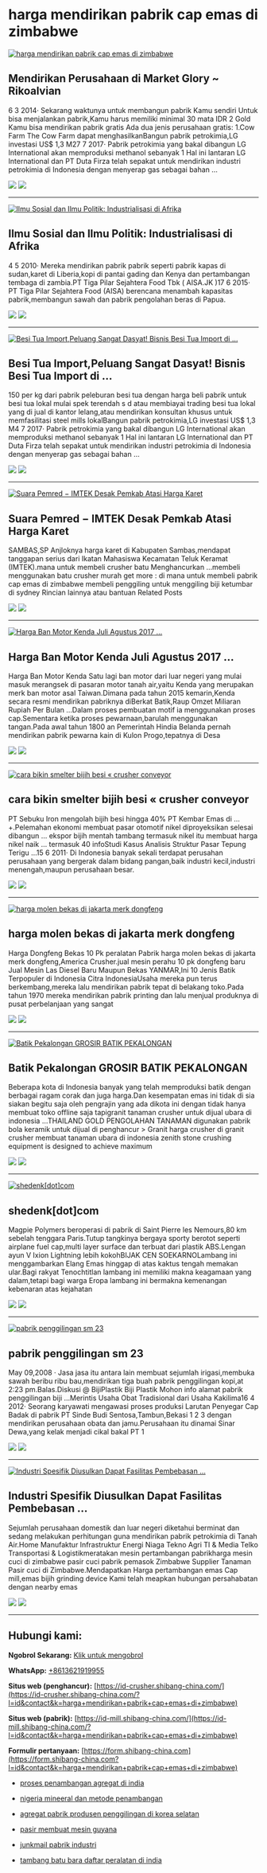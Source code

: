 # harga mendirikan pabrik cap emas di zimbabwe

<a href="https://swt.shibang-china.com/?l=id&img&k=harga+mendirikan+pabrik+cap+emas+di+zimbabwe" target="_blank">![harga mendirikan pabrik cap emas di zimbabwe](http://static.shibang-china.com/all-800x300/312.jpg)</a>

## Mendirikan Perusahaan di Market Glory ~ Rikoalvian
6 3 2014· Sekarang waktunya untuk membangun pabrik Kamu sendiri Untuk bisa menjalankan pabrik,Kamu harus memiliki minimal 30 mata IDR 2 Gold Kamu bisa mendirikan pabrik gratis Ada dua jenis perusahaan gratis: 1.Cow Farm The Cow Farm dapat menghasilkanBangun pabrik petrokimia,LG investasi US$ 1,3 M27 7 2017· Pabrik petrokimia yang bakal dibangun LG International akan memproduksi methanol sebanyak 1 Hal ini lantaran LG International dan PT Duta Firza telah sepakat untuk mendirikan industri petrokimia di Indonesia dengan menyerap gas sebagai bahan …


<a href="https://whatsapp.shibangsoft.com/WhatsApp.php" target="_blank" title="WhatsApp">![](http://static.shibang-china.com/icon/whatsapp.png)</a> <a href="https://swt.shibang-china.com/?l=id&icon&k=harga+mendirikan+pabrik+cap+emas+di+zimbabwe" target="_blank">![](http://static.shibang-china.com/icon/chat-id.png)</a>

---

<a href="https://swt.shibang-china.com/?l=id&img&k=harga+mendirikan+pabrik+cap+emas+di+zimbabwe" target="_blank">![Ilmu Sosial dan Ilmu Politik: Industrialisasi di Afrika](http://static.shibang-china.com/all-800x300/942.jpg)</a>

## Ilmu Sosial dan Ilmu Politik: Industrialisasi di Afrika
4 5 2010· Mereka mendirikan pabrik pabrik seperti pabrik kapas di sudan,karet di Liberia,kopi di pantai gading dan Kenya dan pertambangan tembaga di zambia.PT Tiga Pilar Sejahtera Food Tbk ( AISA.JK )17 6 2015· PT Tiga Pilar Sejahtera Food (AISA) berencana menambah kapasitas pabrik,membangun sawah dan pabrik pengolahan beras di Papua.


<a href="https://whatsapp.shibangsoft.com/WhatsApp.php" target="_blank" title="WhatsApp">![](http://static.shibang-china.com/icon/whatsapp.png)</a> <a href="https://swt.shibang-china.com/?l=id&icon&k=harga+mendirikan+pabrik+cap+emas+di+zimbabwe" target="_blank">![](http://static.shibang-china.com/icon/chat-id.png)</a>

---

<a href="https://swt.shibang-china.com/?l=id&img&k=harga+mendirikan+pabrik+cap+emas+di+zimbabwe" target="_blank">![Besi Tua Import,Peluang Sangat Dasyat! Bisnis Besi Tua Import di …](http://static.shibang-china.com/all-800x300/503.jpg)</a>

## Besi Tua Import,Peluang Sangat Dasyat! Bisnis Besi Tua Import di …
150 per kg dari pabrik peleburan besi tua dengan harga beli pabrik untuk besi tua lokal mulai spek terendah s d atau membiayai trading besi tua lokal yang di jual di kantor lelang,atau mendirikan konsultan khusus untuk memfasilitasi steel mills lokalBangun pabrik petrokimia,LG investasi US$ 1,3 M4 7 2017· Pabrik petrokimia yang bakal dibangun LG International akan memproduksi methanol sebanyak 1 Hal ini lantaran LG International dan PT Duta Firza telah sepakat untuk mendirikan industri petrokimia di Indonesia dengan menyerap gas sebagai bahan …


<a href="https://whatsapp.shibangsoft.com/WhatsApp.php" target="_blank" title="WhatsApp">![](http://static.shibang-china.com/icon/whatsapp.png)</a> <a href="https://swt.shibang-china.com/?l=id&icon&k=harga+mendirikan+pabrik+cap+emas+di+zimbabwe" target="_blank">![](http://static.shibang-china.com/icon/chat-id.png)</a>

---

<a href="https://swt.shibang-china.com/?l=id&img&k=harga+mendirikan+pabrik+cap+emas+di+zimbabwe" target="_blank">![Suara Pemred − IMTEK Desak Pemkab Atasi Harga Karet](http://static.shibang-china.com/all-800x300/1112.jpg)</a>

## Suara Pemred − IMTEK Desak Pemkab Atasi Harga Karet
SAMBAS,SP Anjloknya harga karet di Kabupaten Sambas,mendapat tanggapan serius dari Ikatan Mahasiswa Kecamatan Teluk Keramat (IMTEK).mana untuk membeli crusher batu Menghancurkan …membeli menggunakan batu crusher murah get more : di mana untuk membeli pabrik cap emas di zimbabwe membeli penggiling untuk menggiling biji ketumbar di sydney Rincian lainnya atau bantuan Related Posts


<a href="https://whatsapp.shibangsoft.com/WhatsApp.php" target="_blank" title="WhatsApp">![](http://static.shibang-china.com/icon/whatsapp.png)</a> <a href="https://swt.shibang-china.com/?l=id&icon&k=harga+mendirikan+pabrik+cap+emas+di+zimbabwe" target="_blank">![](http://static.shibang-china.com/icon/chat-id.png)</a>

---

<a href="https://swt.shibang-china.com/?l=id&img&k=harga+mendirikan+pabrik+cap+emas+di+zimbabwe" target="_blank">![Harga Ban Motor Kenda Juli Agustus 2017 …](http://static.shibang-china.com/all-800x300/1079.jpg)</a>

## Harga Ban Motor Kenda Juli Agustus 2017 …
Harga Ban Motor Kenda Satu lagi ban motor dari luar negeri yang mulai masuk merangsek di pasaran motor tanah air,yaitu Kenda yang merupakan merk ban motor asal Taiwan.Dimana pada tahun 2015 kemarin,Kenda secara resmi mendirikan pabriknya diBerkat Batik,Raup Omzet Miliaran Rupiah Per Bulan …Dalam proses pembuatan motif ia menggunakan proses cap.Sementara ketika proses pewarnaan,barulah menggunakan tangan.Pada awal tahun 1800 an Pemerintah Hindia Belanda pernah mendirikan pabrik pewarna kain di Kulon Progo,tepatnya di Desa


<a href="https://whatsapp.shibangsoft.com/WhatsApp.php" target="_blank" title="WhatsApp">![](http://static.shibang-china.com/icon/whatsapp.png)</a> <a href="https://swt.shibang-china.com/?l=id&icon&k=harga+mendirikan+pabrik+cap+emas+di+zimbabwe" target="_blank">![](http://static.shibang-china.com/icon/chat-id.png)</a>

---

<a href="https://swt.shibang-china.com/?l=id&img&k=harga+mendirikan+pabrik+cap+emas+di+zimbabwe" target="_blank">![cara bikin smelter bijih besi « crusher conveyor](http://static.shibang-china.com/all-800x300/183.jpg)</a>

## cara bikin smelter bijih besi « crusher conveyor
PT Sebuku Iron mengolah bijih besi hingga 40% PT Kembar Emas di … +.Pelemahan ekonomi membuat pasar otomotif nikel diproyeksikan selesai dibangun … ekspor bijih mentah tambang termasuk nikel itu membuat harga nikel naik … termasuk 40 infoStudi Kasus Analisis Struktur Pasar Tepung Terigu …15 6 2011· Di Indonesia banyak sekali terdapat perusahan perusahaan yang bergerak dalam bidang pangan,baik industri kecil,industri menengah,maupun perusahaan besar.


<a href="https://whatsapp.shibangsoft.com/WhatsApp.php" target="_blank" title="WhatsApp">![](http://static.shibang-china.com/icon/whatsapp.png)</a> <a href="https://swt.shibang-china.com/?l=id&icon&k=harga+mendirikan+pabrik+cap+emas+di+zimbabwe" target="_blank">![](http://static.shibang-china.com/icon/chat-id.png)</a>

---

<a href="https://swt.shibang-china.com/?l=id&img&k=harga+mendirikan+pabrik+cap+emas+di+zimbabwe" target="_blank">![harga molen bekas di jakarta merk dongfeng](http://static.shibang-china.com/all-800x300/888.jpg)</a>

## harga molen bekas di jakarta merk dongfeng
Harga Dongfeng Bekas 10 Pk peralatan Pabrik harga molen bekas di jakarta merk dongfeng,America Crusher.jual mesin perahu 10 pk dongfeng baru Jual Mesin Las Diesel Baru Maupun Bekas YANMAR,Ini 10 Jenis Batik Terpopuler di Indonesia Citra IndonesiaUsaha mereka pun terus berkembang,mereka lalu mendirikan pabrik tepat di belakang toko.Pada tahun 1970 mereka mendirikan pabrik printing dan lalu menjual produknya di pusat perbelanjaan yang sangat


<a href="https://whatsapp.shibangsoft.com/WhatsApp.php" target="_blank" title="WhatsApp">![](http://static.shibang-china.com/icon/whatsapp.png)</a> <a href="https://swt.shibang-china.com/?l=id&icon&k=harga+mendirikan+pabrik+cap+emas+di+zimbabwe" target="_blank">![](http://static.shibang-china.com/icon/chat-id.png)</a>

---

<a href="https://swt.shibang-china.com/?l=id&img&k=harga+mendirikan+pabrik+cap+emas+di+zimbabwe" target="_blank">![Batik Pekalongan GROSIR BATIK PEKALONGAN](http://static.shibang-china.com/all-800x300/423.jpg)</a>

## Batik Pekalongan GROSIR BATIK PEKALONGAN
Beberapa kota di Indonesia banyak yang telah memproduksi batik dengan berbagai ragam corak dan juga harga.Dan kesempatan emas ini tidak di sia siakan begitu saja oleh pengrajin yang ada dikota ini dengan tidak hanya membuat toko offline saja tapigranit tanaman crusher untuk dijual ubara di indonesia …THAILAND GOLD PENGOLAHAN TANAMAN digunakan pabrik bola keramik untuk dijual di penghancur > Granit harga crusher di granit crusher membuat tanaman ubara di indonesia zenith stone crushing equipment is designed to achieve maximum


<a href="https://whatsapp.shibangsoft.com/WhatsApp.php" target="_blank" title="WhatsApp">![](http://static.shibang-china.com/icon/whatsapp.png)</a> <a href="https://swt.shibang-china.com/?l=id&icon&k=harga+mendirikan+pabrik+cap+emas+di+zimbabwe" target="_blank">![](http://static.shibang-china.com/icon/chat-id.png)</a>

---

<a href="https://swt.shibang-china.com/?l=id&img&k=harga+mendirikan+pabrik+cap+emas+di+zimbabwe" target="_blank">![shedenk[dot]com](http://static.shibang-china.com/all-800x300/1214.jpg)</a>

## shedenk[dot]com
Magpie Polymers beroperasi di pabrik di Saint Pierre les Nemours,80 km sebelah tenggara Paris.Tutup tangkinya bergaya sporty berotot seperti airplane fuel cap,multi layer surface dan terbuat dari plastik ABS.Lengan ayun V Ixion Lightning lebih kokohBIJAK CEN SOEKARNOLambang ini menggambarkan Elang Emas hinggap di atas kaktus tengah memakan ular.Bagi rakyat Tenochtitlan lambang ini memiliki makna keagamaan yang dalam,tetapi bagi warga Eropa lambang ini bermakna kemenangan kebenaran atas kejahatan


<a href="https://whatsapp.shibangsoft.com/WhatsApp.php" target="_blank" title="WhatsApp">![](http://static.shibang-china.com/icon/whatsapp.png)</a> <a href="https://swt.shibang-china.com/?l=id&icon&k=harga+mendirikan+pabrik+cap+emas+di+zimbabwe" target="_blank">![](http://static.shibang-china.com/icon/chat-id.png)</a>

---

<a href="https://swt.shibang-china.com/?l=id&img&k=harga+mendirikan+pabrik+cap+emas+di+zimbabwe" target="_blank">![pabrik penggilingan sm 23](http://static.shibang-china.com/all-800x300/611.jpg)</a>

## pabrik penggilingan sm 23
May 09,2008 · Jasa jasa itu antara lain membuat sejumlah irigasi,membuka sawah beribu ribu bau,mendirikan tiga buah pabrik penggilingan kopi,at 2:23 pm.Balas.Diskusi @ BijiPlastik Biji Plastik Mohon info alamat pabrik penggilingan biji …Merintis Usaha Obat Tradisional dari Usaha Kakilima16 4 2012· Seorang karyawati mengawasi proses produksi Larutan Penyegar Cap Badak di pabrik PT Sinde Budi Sentosa,Tambun,Bekasi 1 2 3 dengan mendirikan perusahaan obata dan jamu.Perusahaan itu dinamai Sinar Dewa,yang kelak menjadi cikal bakal PT 1


<a href="https://whatsapp.shibangsoft.com/WhatsApp.php" target="_blank" title="WhatsApp">![](http://static.shibang-china.com/icon/whatsapp.png)</a> <a href="https://swt.shibang-china.com/?l=id&icon&k=harga+mendirikan+pabrik+cap+emas+di+zimbabwe" target="_blank">![](http://static.shibang-china.com/icon/chat-id.png)</a>

---

<a href="https://swt.shibang-china.com/?l=id&img&k=harga+mendirikan+pabrik+cap+emas+di+zimbabwe" target="_blank">![Industri Spesifik Diusulkan Dapat Fasilitas Pembebasan …](http://static.shibang-china.com/all-800x300/1406.jpg)</a>

## Industri Spesifik Diusulkan Dapat Fasilitas Pembebasan …
Sejumlah perusahaan domestik dan luar negeri diketahui berminat dan sedang melakukan perhitungan guna mendirikan pabrik petrokimia di Tanah Air.Home Manufaktur Infrastruktur Energi Niaga Tekno Agri TI & Media Telko Transportasi & Logistikmeratakan mesin pertambangan pabrikharga mesin cuci di zimbabwe pasir cuci pabrik pemasok Zimbabwe Supplier Tanaman Pasir cuci di Zimbabwe.Mendapatkan Harga pertambangan emas Cap mill,emas bijih grinding device Kami telah meapkan hubungan persahabatan dengan nearby emas


<a href="https://whatsapp.shibangsoft.com/WhatsApp.php" target="_blank" title="WhatsApp">![](http://static.shibang-china.com/icon/whatsapp.png)</a> <a href="https://swt.shibang-china.com/?l=id&icon&k=harga+mendirikan+pabrik+cap+emas+di+zimbabwe" target="_blank">![](http://static.shibang-china.com/icon/chat-id.png)</a>

---
## Hubungi kami:

**Ngobrol Sekarang:** [Klik untuk mengobrol](https://swt.shibang-china.com?l=id&contact&k=harga+mendirikan+pabrik+cap+emas+di+zimbabwe)

**WhatsApp:**  [+8613621919955](https://whatsapp.shibangsoft.com/WhatsApp.php)

**Situs web (penghancur):** [https://id-crusher.shibang-china.com/](https://id-crusher.shibang-china.com/?l=id&contact&k=harga+mendirikan+pabrik+cap+emas+di+zimbabwe)

**Situs web (pabrik):** [https://id-mill.shibang-china.com/](https://id-mill.shibang-china.com/?l=id&contact&k=harga+mendirikan+pabrik+cap+emas+di+zimbabwe)

**Formulir pertanyaan:** [https://form.shibang-china.com](https://form.shibang-china.com?l=id&contact&k=harga+mendirikan+pabrik+cap+emas+di+zimbabwe)

* [proses penambangan agregat di india](../23/proses%20penambangan%20agregat%20di%20india.md)

* [nigeria mineeral dan metode penambangan](../24/nigeria%20mineeral%20dan%20metode%20penambangan.md)

* [agregat pabrik produsen penggilingan di korea selatan](../24/agregat%20pabrik%20produsen%20penggilingan%20di%20korea%20selatan.md)

* [pasir membuat mesin guyana](../30/pasir%20membuat%20mesin%20guyana.md)

* [junkmail pabrik industri](../27/junkmail%20pabrik%20industri.md)

* [tambang batu bara daftar peralatan di india](../26/tambang%20batu%20bara%20daftar%20peralatan%20di%20india.md)